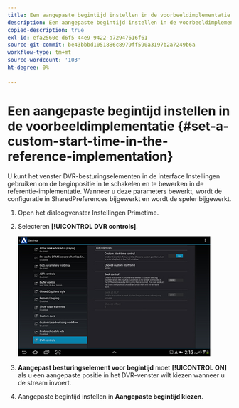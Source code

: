 ```yaml
---
title: Een aangepaste begintijd instellen in de voorbeeldimplementatie
description: Een aangepaste begintijd instellen in de voorbeeldimplementatie
copied-description: true
exl-id: efa2560e-d6f5-44e9-9422-a72947616f61
source-git-commit: be43bbbd1051886c8979ff590a3197b2a7249b6a
workflow-type: tm+mt
source-wordcount: '103'
ht-degree: 0%

---
```


# Een aangepaste begintijd instellen in de voorbeeldimplementatie {#set-a-custom-start-time-in-the-reference-implementation}

U kunt het venster DVR-besturingselementen in de interface Instellingen gebruiken om de beginpositie in te schakelen en te bewerken in de referentie-implementatie. Wanneer u deze parameters bewerkt, wordt de configuratie in SharedPreferences bijgewerkt en wordt de speler bijgewerkt.

1. Open het dialoogvenster Instellingen Primetime.
1. Selecteren **[!UICONTROL DVR controls]**.

   <!--<a id="fig_5C7A4E8F0390404F97E667364DB8B0A6"></a>-->

   ![](assets/dvr-configuration.jpg)

1. **Aangepast besturingselement voor begintijd** moet **[!UICONTROL ON]** als u een aangepaste positie in het DVR-venster wilt kiezen wanneer u de stream invoert.
1. Aangepaste begintijd instellen in **Aangepaste begintijd kiezen**.
